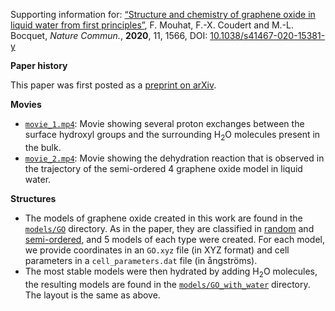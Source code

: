 Supporting information for: [“Structure and chemistry of graphene oxide in liquid water from first principles”](https://doi.org/10.1038/s41467-020-15381-y), F. Mouhat, F.-X. Coudert and M.-L. Bocquet, _Nature Commun._, **2020**, 11, 1566, DOI: [10.1038/s41467-020-15381-y](https://doi.org/10.1038/s41467-020-15381-y)


**Paper history**

This paper was first posted as a [preprint on arXiv](https://arxiv.org/abs/1911.04987).

**Movies**

- [`movie_1.mp4`](movie_1.mp4): Movie showing several proton exchanges between the surface hydroxyl groups and the surrounding H<sub>2</sub>O molecules present in the bulk.
- [`movie_2.mp4`](movie_2.mp4): Movie showing the dehydration reaction that is observed in the trajectory of the semi-ordered 4 graphene oxide model in liquid water.

**Structures**

- The models of graphene oxide created in this work are found in the [`models/GO`](models/GO) directory. As in the paper, they are classified in [random](models/GO/random) and [semi-ordered](models/GO/semi_ordered), and 5 models of each type were created. For each model, we provide coordinates in an `GO.xyz` file (in XYZ format) and cell parameters in a `cell_parameters.dat` file (in ångströms).
- The most stable models were then hydrated by adding H<sub>2</sub>O molecules, the resulting models are found in the [`models/GO_with_water`](models/GO_with_water) directory. The layout is the same as above.
